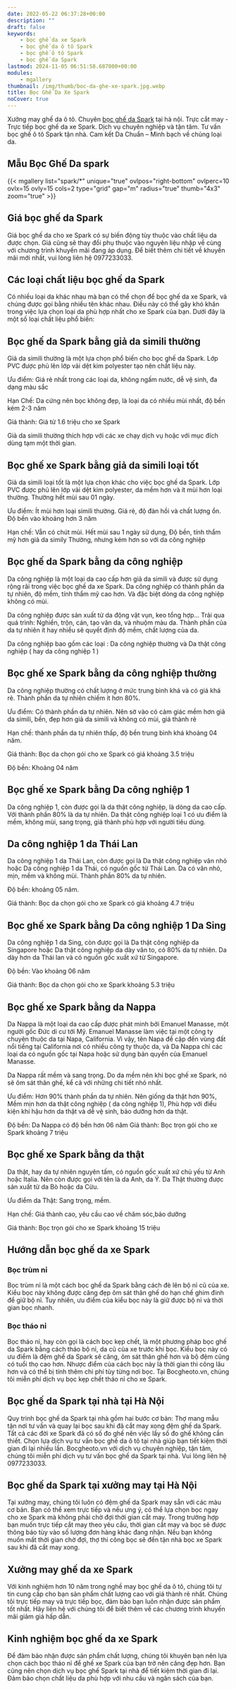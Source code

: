 ```yaml
---
date: 2022-05-22 06:37:28+00:00
description: ""
draft: false
keywords:
    - bọc ghế da xe Spark
    - bọc ghế da ô tô Spark
    - bọc ghế ô tô Spark
    - bọc ghế da Spark
lastmod: 2024-11-05 06:51:58.687000+00:00
modules:
    - mgallery
thumbnail: /img/thumb/boc-da-ghe-xe-spark.jpg.webp
title: Bọc Ghế Da Xe Spark
noCover: true
---
```


Xưởng may ghế da ô tô. Chuyên [bọc ghế da Spark](https://bocgheoto.vn/chvrolet/boc-ghe-da-xe-spark.html/) tại hà nội. Trực cắt may - Trực tiếp bọc ghế da xe Spark. Dịch vụ chuyên nghiệp và tận tâm. Tư vấn bọc ghế ô tô Spark tận nhà. Cam kết Da Chuẩn – Minh bạch về chủng loại da.
## Mẫu Bọc Ghế Da spark
{{< mgallery list="spark/*" unique="true" ovlpos="right-bottom" ovlperc=10 ovlx=15 ovly=15 cols=2 type="grid" gap="m" radius="true" thumb="4x3" zoom="true" >}}

## Giá bọc ghế da Spark

Giá bọc ghế da cho xe Spark có sự biến động tùy thuộc vào chất liệu da được chọn. Giá cũng sẽ thay đổi phụ thuộc vào nguyên liệu nhập về cùng với chương trình khuyến mãi đang áp dụng. Để biết thêm chi tiết về khuyến mãi mới nhất, vui lòng liên hệ 0977233033.

## Các loại chất liệu bọc ghế da Spark

Có nhiều loại da khác nhau mà bạn có thể chọn để bọc ghế da xe Spark, và chúng được gọi bằng nhiều tên khác nhau. Điều này có thể gây khó khăn trong việc lựa chọn loại da phù hợp nhất cho xe Spark của bạn. Dưới đây là một số loại chất liệu phổ biến:

## Bọc ghế da Spark bằng giả da simili thường

Giả da simili thường là một lựa chọn phổ biến cho bọc ghế da Spark. Lớp PVC được phủ lên lớp vải dệt kim polyester tạo nên chất liệu này.

Ưu điểm: Giá rẻ nhất trong các loại da, không ngấm nước, dễ vệ sinh, đa dạng màu sắc

Hạn Chế: Da cứng nên bọc không đẹp, là loại da có nhiều mùi nhất, độ bền kém 2-3 năm

Giá thành: Giá từ 1.6 triệu cho xe Spark

Giả da simili thường thích hợp với các xe chạy dịch vụ hoặc với mục đích dùng tạm một thời gian.

## Bọc ghế xe Spark bằng giả da simili loại tốt

Giả da simili loại tốt là một lựa chọn khác cho việc bọc ghế da Spark. Lớp PVC được phủ lên lớp vải dệt kim polyester, da mềm hơn và ít mùi hơn loại thường. Thường hết mùi sau 01 ngày.

Ưu điểm: Ít mùi hơn loại simili thường. Giá rẻ, độ đàn hồi và chất lượng ổn. Độ bền vào khoảng hơn 3 năm

Hạn chế: Vẫn có chút mùi. Hết mùi sau 1 ngày sử dụng, Độ bền, tính thẩm mỹ hơn giả da simily Thường, nhưng kém hơn so với da công nghiệp

## Bọc ghế da Spark bằng da công nghiệp

Da công nghiệp là một loại da cao cấp hơn giả da simili và được sử dụng rộng rãi trong việc bọc ghế da xe Spark. Da công nghiệp có thành phần da tự nhiên, độ mềm, tính thẩm mỹ cao hơn. Và đặc biệt dòng da công nghiệp không có mùi.

Da công nghiệp được sản xuất từ da động vật vụn, keo tổng hợp... Trải qua quá trình: Nghiền, trộn, cán, tạo vân da, và nhuộm màu da. Thành phần của da tự nhiên ít hay nhiều sẽ quyết định độ mềm, chất lượng của da.

Da công nghiệp bao gồm các loại : Da công nghiệp thường và Da thật công nghiệp ( hay da công nghiệp 1 )

## Bọc ghế xe Spark bằng da công nghiệp thường

Da công nghiệp thường có chất lượng ở mức trung bình khá và có giá khá rẻ. Thành phần da tự nhiên chiếm ít hơn 80%.

Ưu điểm: Có thành phần da tự nhiên. Nên sờ vào có cảm giác mềm hơn giả da simili, bền, đẹp hơn giả da simili và không có mùi, giá thành rẻ

Hạn chế: thành phần da tự nhiên thấp, độ bền trung bình khá khoảng 04 năm.

Giá thành: Bọc da chọn gói cho xe Spark có giá khoảng 3.5 triệu

Độ bền: Khoảng 04 năm

## Bọc ghế xe Spark bằng Da công nghiệp 1

Da công nghiệp 1, còn được gọi là da thật công nghiệp, là dòng da cao cấp. Với thành phần 80% là da tự nhiên. Da thật công nghiệp loại 1 có ưu điểm là mềm, không mùi, sang trọng, giá thành phù hợp với người tiêu dùng.

## Da công nghiệp 1 da Thái Lan

Da công nghiệp 1 da Thái Lan, còn được gọi là Da thật công nghiệp vân nhỏ hoặc Da công nghiệp 1 da Thái, có nguồn gốc từ Thái Lan. Da có vân nhỏ, mịn, mềm và không mùi. Thành phần 80% da tự nhiên.

Độ bền: khoảng 05 năm.

Giá thành: Bọc da chọn gói cho xe Spark có giá khoảng 4.7 triệu

## Bọc ghế xe Spark bằng Da công nghiệp 1 Da Sing

Da công nghiệp 1 da Sing, còn được gọi là Da thật công nghiệp da Singapore hoặc Da thật công nghiệp da dày vân to, có 80% da tự nhiên. Da dày hơn da Thái lan và có nguồn gốc xuất xứ từ Singapore.

Độ bền: Vào khoảng 06 năm

Giá thành: Bọc da chọn gói cho xe Spark khoảng 5.3 triệu

## Bọc ghế xe Spark bằng da Nappa

Da Nappa là một loại da cao cấp được phát minh bởi Emanuel Manasse, một người gốc Đức di cư tới Mỹ. Emanuel Manasse làm việc tại một công ty chuyên thuộc da tại Napa, California. Vì vậy, tên Napa đề cập đến vùng đất nổi tiếng tại California nơi có nhiều công ty thuộc da, và Da Nappa chỉ các loại da có nguồn gốc tại Napa hoặc sử dụng bản quyền của Emanuel Manasse.

Da Nappa rất mềm và sang trọng. Do da mềm nên khi bọc ghế xe Spark, nó sẽ ôm sát thân ghế, kể cả với những chi tiết nhỏ nhất.

Ưu điểm: Hơn 90% thành phần da tự nhiên. Nên giống da thật hơn 90%, Mềm mịn hơn da thật công nghiệp ( da công nghiệp 1), Phù hợp với điểu kiện khí hậu hơn da thật và dễ vệ sinh, bảo dưỡng hơn da thật.

Độ bền: Da Nappa có độ bền hơn 06 năm
Giá thành: Bọc trọn gói cho xe Spark khoảng 7 triệu

## Bọc ghế xe Spark bằng da thật

Da thật, hay da tự nhiên nguyên tấm, có nguồn gốc xuất xứ chủ yếu từ Anh hoặc Italia. Nên còn được gọi với tên là da Anh, da Ý. Da Thật thường được sản xuất từ da Bò hoặc da Cừu.

Ưu điểm da Thật: Sang trọng, mềm.

Hạn chế: Giá thành cao, yêu cầu cao về chăm sóc,bảo dưỡng

Giá thành: Bọc trọn gói cho xe Spark khoảng 15 triệu

## Hướng dẫn bọc ghế da xe Spark

### Bọc trùm nỉ

Bọc trùm nỉ là một cách bọc ghế da Spark bằng cách đè lên bộ nỉ cũ của xe. Kiểu bọc này không được căng đẹp ôm sát thân ghế do hạn chế ghim đinh để giữ bộ nỉ. Tuy nhiên, ưu điểm của kiểu bọc này là giữ được bộ nỉ và thời gian bọc nhanh.

### Bọc tháo nỉ

Bọc tháo nỉ, hay còn gọi là cách bọc kẹp chết, là một phương pháp bọc ghế da Spark bằng cách tháo bộ nỉ, da cũ của xe trước khi bọc. Kiểu bọc này có ưu điểm là đệm ghế da Spark sẽ căng, ôm sát thân ghế hơn và bộ đệm cũng có tuổi thọ cao hơn. Nhược điểm của cách bọc này là thời gian thi công lâu hơn và có thể bị tính thêm chi phí tùy từng nơi bọc. Tại Bocgheoto.vn, chúng tôi miễn phí dịch vụ bọc kẹp chết tháo nỉ cho xe Spark.

## Bọc ghế da Spark tại nhà tại Hà Nội

Quy trình bọc ghế da Spark tại nhà gồm hai bước cơ bản: Thợ mang mẫu tận nơi tư vấn và quay lại bọc sau khi đã cắt may xong đệm ghế da Spark. Tất cả các đời xe Spark đã có số đo ghế nên việc lấy số đo ghế không cần thiết. Chọn lựa dịch vụ tư vấn bọc ghế da ô tô tại nhà giúp bạn tiết kiệm thời gian đi lại nhiều lần. Bocgheoto.vn với dịch vụ chuyên nghiệp, tận tâm, chúng tôi miễn phí dịch vụ tư vấn bọc ghế da Spark tại nhà. Vui lòng liên hệ 0977233033.

## Bọc ghế da Spark tại xưởng may tại Hà Nội

Tại xưởng may, chúng tôi luôn có đệm ghế da Spark may sẵn với các màu cơ bản. Bạn có thể xem trực tiếp và nếu ưng ý, có thể lựa chọn bọc ngay cho xe Spark mà không phải chờ đợi thời gian cắt may. Trong trường hợp bạn muốn trực tiếp cắt may theo yêu cầu, thời gian cắt may và bọc sẽ được thông báo tùy vào số lượng đơn hàng khác đang nhận. Nếu bạn không muốn mất thời gian chờ đợi, thợ thi công bọc sẽ đến tận nhà bọc xe Spark sau khi đã cắt may xong.

## Xưởng may ghế da xe Spark

Với kinh nghiệm hơn 10 năm trong nghề may bọc ghế da ô tô, chúng tôi tự tin cung cấp cho bạn sản phẩm chất lượng cao với giá thành rẻ nhất. Chúng tôi trực tiếp may và trực tiếp bọc, đảm bảo bạn luôn nhận được sản phẩm tốt nhất. Hãy liên hệ với chúng tôi để biết thêm về các chương trình khuyến mãi giảm giá hấp dẫn.

## Kinh nghiệm bọc ghế da xe Spark

Để đảm bảo nhận được sản phẩm chất lượng, chúng tôi khuyên bạn nên lựa chọn cách bọc tháo nỉ để ghế xe Spark của bạn trở nên căng đẹp hơn. Bạn cũng nên chọn dịch vụ bọc ghế Spark tại nhà để tiết kiệm thời gian đi lại. Đảm bảo chọn chất liệu da phù hợp với nhu cầu và ngân sách của bạn.